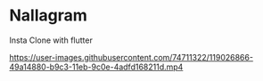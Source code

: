 # Nallagram

Insta Clone with flutter

https://user-images.githubusercontent.com/74711322/119026866-49a14880-b9c3-11eb-9c0e-4adfd168211d.mp4

